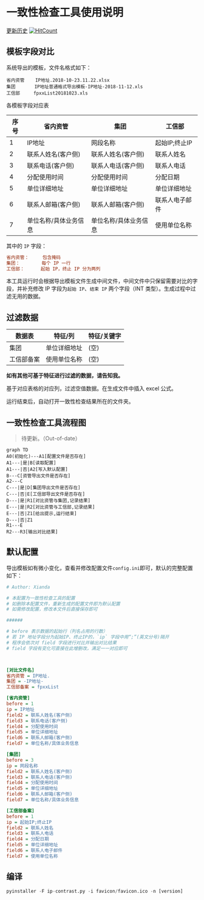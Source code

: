# 一致性检查工具使用说明

[更新历史](CHANGELOG.md)  [![HitCount](http://hits.dwyl.io/thianda/xda-tools/ip-contrast.svg)](http://hits.dwyl.io/thianda/xda-tools/ip-contrast) 

## 模板字段对比

系统导出的模板，文件名格式如下：

```
省内资管    IP地址.2018-10-23.11.22.xlsx
集团       IP地址普通格式导出模板-IP地址-2018-11-12.xls
工信部     fpxxList20181023.xls
```

各模板字段对应表


| 序号 | 省内资管              | 集团                  | 工信部         |
| ---- | --------------------- | --------------------- | -------------- |
| 1    | IP地址                | 网段名称              | 起始IP;终止IP  |
| 2    | 联系人姓名(客户侧)    | 联系人姓名(客户侧)    | 联系人姓名     |
| 3    | 联系电话(客户侧)      | 联系人电话(客户侧)    | 联系人电话     |
| 4    | 分配使用时间          | 分配使用时间          | 分配日期       |
| 5    | 单位详细地址          | 单位详细地址          | 单位详细地址   |
| 6    | 联系人邮箱(客户侧)    | 联系人邮箱(客户侧)    | 联系人电子邮件 |
| 7    | 单位名称/具体业务信息 | 单位名称/具体业务信息 | 使用单位名称   |

其中的 `IP` 字段：

```ini
省内资管：     包含掩码
集团：        每个 IP 一行
工信部：      起始 IP，终止 IP 分为两列
```

本工具运行时会根据导出模板文件生成中间文件，中间文件中只保留需要对比的字段，并补充修改 IP 字段为`起始 IP`、`结束 IP` 两个字段（INT 类型）。生成过程中过滤无用的数据。

## 过滤数据

| 数据表     | 特征/列      | 特征/关键字 |
| ---------- | ------------ | ----------- |
| 集团       | 单位详细地址 | (空)        |
| 工信部备案 | 使用单位名称 | (空)        |

**如有其他可基于特征进行过滤的数据，请告知我。**

基于对应表格的对应列，过滤空值数据。在生成文件中插入 excel 公式。

运行结束后，自动打开一致性检查结果所在的文件夹。

## 一致性检查工具流程图

> 待更新。（Out-of-date）

```mermaid
graph TD
A0(初始化)---A1[配置文件是否存在]
A1---|是|B[读取配置]
A1---|否|A2[写入默认配置]
B---C[资管导出文件是否存在]
A2---C
C---|是|D[集团导出文件是否存在]
C---|否|E[工信部导出文件是否存在]
D---|是|R1[对比资管与集团,记录结果]
E---|是|R2[对比资管与工信部,记录结果]
E---|否|Z1[给出提示,运行结束]
D---|否|Z1
R1---E
R2---R3[输出对比结果]
```

## 默认配置

导出模板如有微小变化，查看并修改配置文件`config.ini`即可，默认的完整配置如下：

```ini
# Author: Xianda

# 本配置为一致性检查工具的配置
# 如删除本配置文件，重新生成的配置文件即为默认配置
# 如需修改配置，修改本文件后直接保存即可

######

# before 表示数据的起始行（列名占用的行数）
# 若 IP 地址字段分为起始IP、终止IP的，`ip` 字段中用“;”(英文分号)隔开
# 程序会依次对 field 字段进行对比并输出对比结果
# field 字段有变化可直接在此增删改，满足一一对应即可



[对比文件名]
省内资管 = IP地址.
集团 = -IP地址-
工信部备案 = fpxxList

[省内资管]
before = 1
ip = IP地址
field2 = 联系人姓名(客户侧)
field3 = 联系电话(客户侧)
field4 = 分配使用时间
field5 = 单位详细地址
field6 = 联系人邮箱(客户侧)
field7 = 单位名称/具体业务信息

[集团]
before = 3
ip = 网段名称
field2 = 联系人姓名(客户侧)
field3 = 联系人电话(客户侧)
field4 = 分配使用时间
field5 = 单位详细地址
field6 = 联系人邮箱(客户侧)
field7 = 单位名称/具体业务信息

[工信部备案]
before = 1
ip = 起始IP;终止IP
field2 = 联系人姓名
field3 = 联系人电话
field4 = 分配日期
field5 = 单位详细地址
field6 = 联系人电子邮件
field7 = 使用单位名称
```

## 编译

```python
pyinstaller -F ip-contrast.py -i favicon/favicon.ico -n [version]
```

